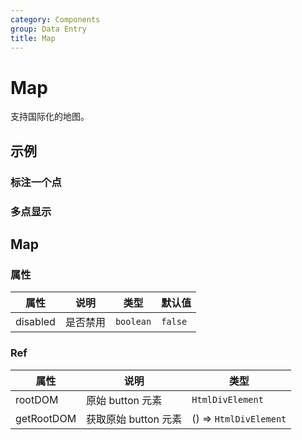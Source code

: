 ```yaml
---
category: Components
group: Data Entry
title: Map
---
```


# Map

支持国际化的地图。

## 示例

### 标注一个点

<code src="./demos/mapChoose.jsx"></code>

### 多点显示

<code src="./demos/mapMarkers.jsx"></code>

## Map

### 属性

| 属性     | 说明     | 类型      | 默认值  |
| -------- | -------- | --------- | ------- |
| disabled | 是否禁用 | `boolean` | `false` |

### Ref

| 属性       | 说明                 | 类型                   |
| ---------- | -------------------- | ---------------------- |
| rootDOM    | 原始 button 元素     | `HtmlDivElement`       |
| getRootDOM | 获取原始 button 元素 | () => `HtmlDivElement` |
